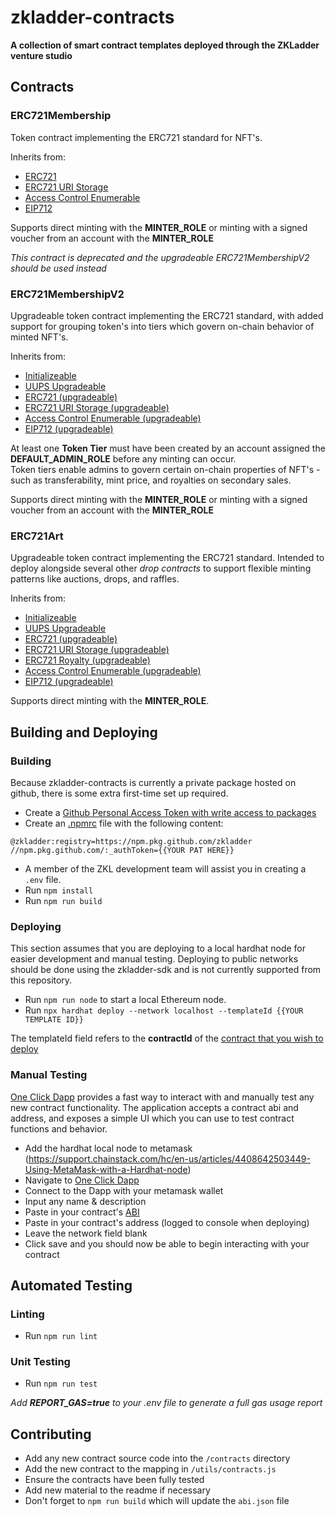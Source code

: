# zkladder-contracts
**A collection of smart contract templates deployed through the ZKLadder venture studio**

## Contracts

### ERC721Membership
Token contract implementing the ERC721 standard for NFT's.  

Inherits from:
- [ERC721](https://docs.openzeppelin.com/contracts/4.x/api/token/erc721#ERC721)
- [ERC721 URI Storage](https://docs.openzeppelin.com/contracts/4.x/api/token/erc721#ERC721URIStorage)
- [Access Control Enumerable](https://docs.openzeppelin.com/contracts/4.x/api/access#AccessControlEnumerable)
- [EIP712](https://docs.openzeppelin.com/contracts/4.x/api/utils#EIP712)
  

Supports direct minting with the **MINTER_ROLE** or minting with a signed voucher from an account with the **MINTER_ROLE**  
  

*This contract is deprecated and the upgradeable ERC721MembershipV2 should be used instead*


### ERC721MembershipV2
Upgradeable token contract implementing the ERC721 standard, with added support for grouping token's into tiers which govern on-chain behavior of minted NFT's.  

Inherits from:
- [Initializeable](https://docs.openzeppelin.com/contracts/4.x/api/proxy#Initializable)
- [UUPS Upgradeable](https://docs.openzeppelin.com/contracts/4.x/api/proxy#UUPSUpgradeable)
- [ERC721 (upgradeable)](https://docs.openzeppelin.com/contracts/4.x/api/token/erc721#ERC721)
- [ERC721 URI Storage (upgradeable)](https://docs.openzeppelin.com/contracts/4.x/api/token/erc721#ERC721URIStorage)
- [Access Control Enumerable (upgradeable)](https://docs.openzeppelin.com/contracts/4.x/api/access#AccessControlEnumerable)
- [EIP712 (upgradeable)](https://docs.openzeppelin.com/contracts/4.x/api/utils#EIP712)
  
At least one **Token Tier** must have been created by an account assigned the **DEFAULT_ADMIN_ROLE** before any minting can occur.  
Token tiers enable admins to govern certain on-chain properties of NFT's - such as transferability, mint price, and royalties on secondary sales.  

Supports direct minting with the **MINTER_ROLE** or minting with a signed voucher from an account with the **MINTER_ROLE**  

### ERC721Art
Upgradeable token contract implementing the ERC721 standard. Intended to deploy alongside several other *drop contracts* to support flexible minting patterns like auctions, drops, and raffles.

Inherits from:
- [Initializeable](https://docs.openzeppelin.com/contracts/4.x/api/proxy#Initializable)
- [UUPS Upgradeable](https://docs.openzeppelin.com/contracts/4.x/api/proxy#UUPSUpgradeable)
- [ERC721 (upgradeable)](https://docs.openzeppelin.com/contracts/4.x/api/token/erc721#ERC721)
- [ERC721 URI Storage (upgradeable)](https://docs.openzeppelin.com/contracts/4.x/api/token/erc721#ERC721URIStorage)
- [ERC721 Royalty (upgradeable)](https://docs.openzeppelin.com/contracts/4.x/api/token/erc721#ERC721Royalty)
- [Access Control Enumerable (upgradeable)](https://docs.openzeppelin.com/contracts/4.x/api/access#AccessControlEnumerable)
- [EIP712 (upgradeable)](https://docs.openzeppelin.com/contracts/4.x/api/utils#EIP712)
  
Supports direct minting with the **MINTER_ROLE**.  

## Building and Deploying
### Building
Because zkladder-contracts is currently a private package hosted on github, there is some extra first-time set up required. 

- Create a [Github Personal Access Token with write access to packages](https://docs.github.com/en/authentication/keeping-your-account-and-data-secure/creating-a-personal-access-token)
- Create an [.npmrc](https://docs.npmjs.com/cli/v8/configuring-npm/npmrc) file with the following content:
```
@zkladder:registry=https://npm.pkg.github.com/zkladder
//npm.pkg.github.com/:_authToken={{YOUR PAT HERE}}
```
- A member of the ZKL development team will assist you in creating a `.env` file.
- Run `npm install`
- Run `npm run build`

### Deploying
This section assumes that you are deploying to a local hardhat node for easier development and manual testing. Deploying to public networks should be done using the zkladder-sdk and is not currently supported from this repository.

- Run `npm run node` to start a local Ethereum node.
- Run `npx hardhat deploy --network localhost --templateId {{YOUR TEMPLATE ID}}`

The templateId field refers to the **contractId** of the [contract that you wish to deploy](https://github.com/ZKLadder/zkladder-contracts/blob/main/utils/contracts.js)


### Manual Testing
[One Click Dapp](https://oneclickdapp.com/) provides a fast way to interact with and manually test any new contract functionality. The application accepts a contract abi and address, and exposes a simple UI which you can use to test contract functions and behavior.

- Add the hardhat local node to metamask (https://support.chainstack.com/hc/en-us/articles/4408642503449-Using-MetaMask-with-a-Hardhat-node)
- Navigate to [One Click Dapp](https://oneclickdapp.com/new)
- Connect to the Dapp with your metamask wallet
- Input any name & description
- Paste in your contract's [ABI](https://github.com/ZKLadder/zkladder-contracts/blob/main/abi.json)
- Paste in your contract's address (logged to console when deploying)
- Leave the network field blank
- Click save and you should now be able to begin interacting with your contract

## Automated Testing
### Linting
- Run `npm run lint`

### Unit Testing
- Run `npm run test`  

*Add **REPORT_GAS=true** to your .env file to generate a full gas usage report*

## Contributing
- Add any new contract source code into the `/contracts` directory
- Add the new contract to the mapping in `/utils/contracts.js`
- Ensure the contracts have been fully tested
- Add new material to the readme if necessary
- Don't forget to `npm run build` which will update the `abi.json` file